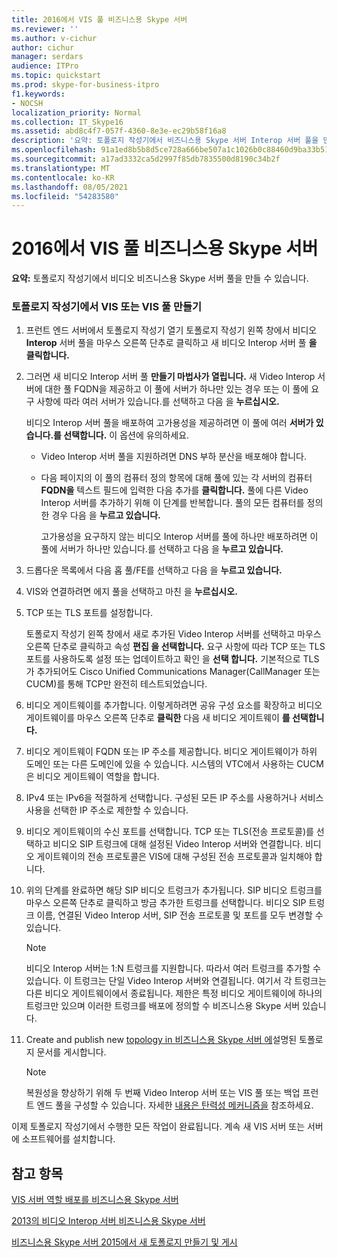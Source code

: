 ```yaml
---
title: 2016에서 VIS 풀 비즈니스용 Skype 서버
ms.reviewer: ''
ms.author: v-cichur
author: cichur
manager: serdars
audience: ITPro
ms.topic: quickstart
ms.prod: skype-for-business-itpro
f1.keywords:
- NOCSH
localization_priority: Normal
ms.collection: IT_Skype16
ms.assetid: abd8c4f7-057f-4360-8e3e-ec29b58f16a8
description: '요약: 토폴로지 작성기에서 비즈니스용 Skype 서버 Interop 서버 풀을 만드는 방법을 설명하는 문서입니다.'
ms.openlocfilehash: 91a1ed8b5b8d5ce728a666be507a1c1026b0c88460d9ba33b519f1f3d3825aa8
ms.sourcegitcommit: a17ad3332ca5d2997f85db7835500d8190c34b2f
ms.translationtype: MT
ms.contentlocale: ko-KR
ms.lasthandoff: 08/05/2021
ms.locfileid: "54283580"
---
```

# <a name="create-a-vis-pool-in-skype-for-business-server"></a>2016에서 VIS 풀 비즈니스용 Skype 서버
 
**요약:** 토폴로지 작성기에서 비디오 비즈니스용 Skype 서버 풀을 만들 수 있습니다.
  
### <a name="create-a-vis-or-vis-pool-using-topology-builder"></a>토폴로지 작성기에서 VIS 또는 VIS 풀 만들기

1. 프런트 엔드 서버에서 토폴로지 작성기 열기 토폴로지 작성기 왼쪽 창에서 비디오 **Interop** 서버 풀을 마우스 오른쪽 단추로 클릭하고 새 비디오 Interop 서버 풀 **을 클릭합니다.** 
    
2. 그러면 새 비디오 Interop 서버 풀 **만들기 마법사가 열립니다.** 새 Video Interop 서버에 대한 풀 FQDN을  제공하고 이 풀에 서버가 하나만 있는 경우 또는 이 풀에 요구 사항에 따라 여러 서버가 있습니다.를 선택하고 다음 을 **누르십시오.** 
    
    비디오 Interop 서버 풀을 배포하여 고가용성을 제공하려면 이 풀에 여러 **서버가 있습니다.를 선택합니다.** 이 옵션에 유의하세요. 
    
    - Video Interop 서버 풀을 지원하려면 DNS 부하 분산을 배포해야 합니다. 
    
   - 다음 페이지의 이 풀의 컴퓨터 정의 항목에 대해 풀에 있는 각 서버의 컴퓨터 **FQDN을** 텍스트 필드에 입력한 다음 추가를 **클릭합니다.**  풀에 다른 Video Interop 서버를 추가하기 위해 이 단계를 반복합니다. 풀의 모든 컴퓨터를 정의한 경우 다음 을 **누르고 있습니다.**
    
     고가용성을 요구하지 않는 비디오 Interop 서버를 풀에 하나만 배포하려면 이 풀에 서버가 하나만 있습니다.를 선택하고 다음 을 **누르고 있습니다.** 
    
3. 드롭다운 목록에서 다음 홉 풀/FE를 선택하고 다음 을 **누르고 있습니다.**
    
4. VIS와 연결하려면 에지 풀을 선택하고 마친 을 **누르십시오.**
    
5. TCP 또는 TLS 포트를 설정합니다.
    
    토폴로지 작성기 왼쪽 창에서 새로 추가된 Video Interop 서버를 선택하고 마우스 오른쪽 단추로 클릭하고 속성 **편집 을 선택합니다.** 요구 사항에 따라 TCP 또는 TLS 포트를 사용하도록 설정 또는 업데이트하고 확인 을 **선택 합니다.** 기본적으로 TLS가 추가되어도 Cisco Unified Communications Manager(CallManager 또는 CUCM)를 통해 TCP만 완전히 테스트되었습니다.
    
6. 비디오 게이트웨이를 추가합니다. 이렇게하려면 공유 구성 요소를 확장하고 비디오 게이트웨이를 마우스 오른쪽 단추로 **클릭한** 다음 새 비디오 게이트웨이 **를 선택합니다.**
    
7. 비디오 게이트웨이 FQDN 또는 IP 주소를 제공합니다. 비디오 게이트웨이가 하위 도메인 또는 다른 도메인에 있을 수 있습니다. 시스템의 VTC에서 사용하는 CUCM은 비디오 게이트웨이 역할을 합니다.
    
8. IPv4 또는 IPv6을 적절하게 선택합니다. 구성된 모든 IP 주소를 사용하거나 서비스 사용을 선택한 IP 주소로 제한할 수 있습니다.
    
9. 비디오 게이트웨이의 수신 포트를 선택합니다. TCP 또는 TLS(전송 프로토콜)를 선택하고 비디오 SIP 트렁크에 대해 설정된 Video Interop 서버와 연결합니다. 비디오 게이트웨이의 전송 프로토콜은 VIS에 대해 구성된 전송 프로토콜과 일치해야 합니다.
    
10. 위의 단계를 완료하면 해당 SIP 비디오 트렁크가 추가됩니다. SIP 비디오 트렁크를 마우스 오른쪽 단추로 클릭하고 방금 추가한 트렁크를 선택합니다. 비디오 SIP 트렁크 이름, 연결된 Video Interop 서버, SIP 전송 프로토콜 및 포트를 모두 변경할 수 있습니다. 
    
    > [!NOTE]
    >  비디오 Interop 서버는 1:N 트렁크를 지원합니다. 따라서 여러 트렁크를 추가할 수 있습니다. 이 트렁크는 단일 Video Interop 서버와 연결됩니다. 여기서 각 트렁크는 다른 비디오 게이트웨이에서 종료됩니다. 제한은 특정 비디오 게이트웨이에 하나의 트렁크만 있으며 이러한 트렁크를 배포에 정의할 수 비즈니스용 Skype 서버 있습니다.
  
11. Create and publish new [topology in 비즈니스용 Skype 서버 에](../../deploy/install/create-and-publish-new-topology.md)설명된 토폴로지 문서를 게시합니다.
    
    > [!NOTE]
    > 복원성을 향상하기 위해 두 번째 Video Interop 서버 또는 VIS 풀 또는 백업 프런트 엔드 풀을 구성할 수 있습니다. 자세한 [내용은 탄력성 메커니즘을](../../plan-your-deployment/video-interop-server.md#resiliency) 참조하세요.
  
이제 토폴로지 작성기에서 수행한 모든 작업이 완료됩니다. 계속 새 VIS 서버 또는 서버에 소프트웨어를 설치합니다.
## <a name="see-also"></a>참고 항목

[VIS 서버 역할 배포를 비즈니스용 Skype 서버](deploy-the-vis-server-role.md)

[2013의 비디오 Interop 서버 비즈니스용 Skype 서버](../../plan-your-deployment/video-interop-server.md)
  
[비즈니스용 Skype 서버 2015에서 새 토폴로지 만들기 및 게시](../../deploy/install/create-and-publish-new-topology.md)
